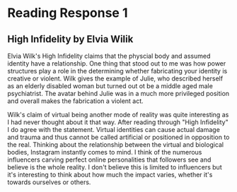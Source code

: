 # Reading Response 1
## High Infidelity by Elvia Wilik

Elvia Wilk's High Infidelity claims that the physcial body and assumed identity have a relationship. One thing that stood out to me was how power structures play a role in the determining whether fabricating your identity is creative or violent. Wilk gives the example of Julie, who described herself as an elderly disabled woman but turned out ot be a middle aged male psychiatrist. The avatar behind Julie was in a much more privileged position and overall makes the fabrication a violent act. 

Wilk's claim of virtual being another mode of reality was quite interesting as I had never thought about it that way. After reading through "High Infidelity" I do agree with the statement. Virtual identities can cause actual damage and trauma and thus cannot be called artificial or positioned in opposition to the real. Thinking about the relationship between the virtual and biological bodies, Instagram instantly comes to mind. I think of the numerous influencers carving perfect online personalities that followers see and believe is the whole reality. I don't believe this is limited to influencers but it's interesting to think about how much the impact varies, whether it's towards ourselves or others.